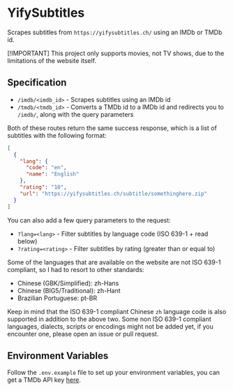 # YifySubtitles

Scrapes subtitles from `https://yifysubtitles.ch/` using an IMDb or TMDb id.

[!IMPORTANT]
This project only supports movies, not TV shows, due to the limitations of the website itself.

## Specification

- `/imdb/<imdb_id>` - Scrapes subtitles using an IMDb id
- `/tmdb/<tmdb_id>` - Converts a TMDb id to a IMDb id and redirects you to `/imdb/`, along with the query parameters

Both of these routes return the same success response, which is a list of subtitles with the following format:

```json
[
  {
    "lang": {
      "code": "en",
      "name": "English"
    },
    "rating": "10",
    "url": "https://yifysubtitles.ch/subtitle/somethinghere.zip"
  }
]
```

You can also add a few query parameters to the request:

- `?lang=<lang>` - Filter subtitles by language code (ISO 639-1 + read below)
- `?rating=<rating>` - Filter subtitles by rating (greater than or equal to)

Some of the languages that are available on the website are not ISO 639-1 compliant, so I had to resort to other standards:

- Chinese (GBK/Simplified): zh-Hans
- Chinese (BIG5/Traditional): zh-Hant
- Brazilian Portuguese: pt-BR

Keep in mind that the ISO 639-1 compliant Chinese `zh` language code is also supported in addition to the above two.
Some non ISO 639-1 compliant languages, dialects, scripts or encodings might not be added yet, if you encounter one, please open an issue or pull request.

## Environment Variables

Follow the `.env.example` file to set up your environment variables, you can get a TMDb API key [here](https://www.themoviedb.org/settings/api).
